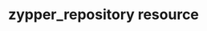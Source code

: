 ---
resource_reference: true
properties_shortcode: 
resources_common_guards: true
resources_common_notification: true
resources_common_properties: true
title: zypper_repository resource
resource: zypper_repository
aliases:
- "/resource_zypper_repository.html"
menu:
  infra:
    title: zypper_repository
    identifier: chef_infra/cookbook_reference/resources/zypper_repository zypper_repository
    parent: chef_infra/cookbook_reference/resources
resource_description_list:
- markdown: Use the **zypper_repository** resource to create Zypper package repositories
    on SUSE Enterprise Linux and openSUSE systems. This resource maintains full compatibility
    with the **zypper_repository** resource in the existing **zypper** cookbook.
resource_new_in: '13.3'
syntax_full_code_block: |-
  zypper_repository 'name' do
    autorefresh            true, false # default value: true
    baseurl                String
    cookbook               String
    description            String
    enabled                true, false # default value: true
    gpgautoimportkeys      true, false # default value: true
    gpgcheck               true, false # default value: true
    gpgkey                 String
    keeppackages           true, false # default value: false
    mirrorlist             String
    mode                   String, Integer # default value: "0644"
    path                   String
    priority               Integer # default value: 99
    refresh_cache          true, false # default value: true
    repo_name              String # default value: 'name' unless specified
    source                 String
    type                   String # default value: "NONE"
    action                 Symbol # defaults to :create if not specified
  end
syntax_properties_list: 
syntax_full_properties_list:
- "`zypper_repository` is the resource."
- "`name` is the name given to the resource block."
- "`action` identifies which steps Chef Infra Client will take to bring the node into
  the desired state."
- "`autorefresh`, `baseurl`, `cookbook`, `description`, `enabled`, `gpgautoimportkeys`,
  `gpgcheck`, `gpgkey`, `keeppackages`, `mirrorlist`, `mode`, `path`, `priority`,
  `refresh_cache`, `repo_name`, `source`, and `type` are the properties available
  to this resource."
actions_list:
  :add:
    markdown: Default action. Add a new Zypper repository.
  :refresh:
    markdown: Refresh a Zypper repository.
  :remove:
    markdown: Remove a Zypper repository.
  :nothing:
    shortcode: resources_common_actions_nothing.md
properties_list:
- property: autorefresh
  ruby_type: true, false
  required: false
  default_value: 'true'
  description_list:
  - markdown: Determines whether or not the repository should be refreshed automatically.
- property: baseurl
  ruby_type: String
  required: false
  description_list:
  - markdown: The base URL for the Zypper repository, such as `http://download.opensuse.org`.
- property: cookbook
  ruby_type: String
  required: false
  description_list:
  - markdown: The cookbook to source the repository template file from. Only necessary
      if you're not using the built in template.
- property: description
  ruby_type: String
  required: false
  description_list:
  - markdown: The description of the repository that will be shown by the `zypper
      repos` command.
- property: enabled
  ruby_type: true, false
  required: false
  default_value: 'true'
  description_list:
  - markdown: Determines whether or not the repository should be enabled.
- property: gpgautoimportkeys
  ruby_type: true, false
  required: false
  default_value: 'true'
  description_list:
  - markdown: Automatically import the specified key when setting up the repository.
- property: gpgcheck
  ruby_type: true, false
  required: false
  default_value: 'true'
  description_list:
  - markdown: Determines whether or not to perform a GPG signature check on the repository.
- property: gpgkey
  ruby_type: String
  required: false
  description_list:
  - markdown: The location of the repository key to be imported.
- property: keeppackages
  ruby_type: true, false
  required: false
  default_value: 'false'
  description_list:
  - markdown: Determines whether or not packages should be saved.
- property: mirrorlist
  ruby_type: String
  required: false
  description_list:
  - markdown: The URL of the mirror list that will be used.
- property: mode
  ruby_type: String, Integer
  required: false
  default_value: '0644'
  description_list:
  - markdown: The file mode of the repository file.
- property: path
  ruby_type: String
  required: false
  description_list:
  - markdown: The relative path from the repository's base URL.
- property: priority
  ruby_type: Integer
  required: false
  default_value: '99'
  description_list:
  - markdown: Determines the priority of the Zypper repository.
- property: refresh_cache
  ruby_type: true, false
  required: false
  default_value: 'true'
  description_list:
  - markdown: Determines whether or not the package cache should be refreshed.
- property: repo_name
  ruby_type: String
  required: false
  default_value: The resource block's name
  description_list:
  - markdown: An optional property to set the repository name if it differs from the
      resource block's name.
- property: source
  ruby_type: String
  required: false
  description_list:
  - markdown: The name of the template for the repository file. Only necessary if
      you're not using the built in template.
- property: type
  ruby_type: String
  required: false
  default_value: NONE
  description_list:
  - markdown: Specifies the repository type.
examples: |
  **Add the Apache repo on openSUSE Leap 15**:

  ``` ruby
  zypper_repository 'apache' do
    baseurl 'http://download.opensuse.org/repositories/Apache'
    path '/openSUSE_Leap_15.0'
    type 'rpm-md'
    priority '100'
  end
  ```
---